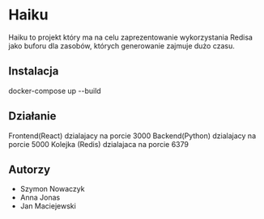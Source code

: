 # Haiku

Haiku to projekt który ma na celu zaprezentowanie wykorzystania Redisa jako buforu dla zasobów, których generowanie zajmuje dużo czasu.

## Instalacja

docker-compose up --build

## Działanie

Frontend(React) dzialajacy na porcie 3000
Backend(Python) dzialajacy na porcie 5000
Kolejka (Redis) dzialajaca na porcie 6379

## Autorzy

* Szymon Nowaczyk
* Anna Jonas
* Jan Maciejewski
